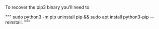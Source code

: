 

To recover the pip3 binary you'll need to 

"""
sudo python3 -m pip uninstall pip && sudo apt install python3-pip --reinstall.
"""
